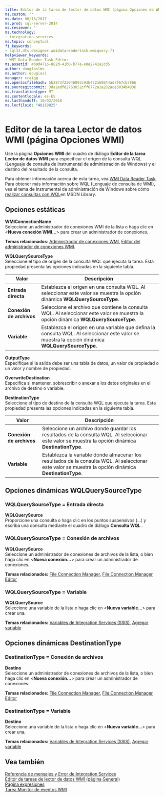 ```yaml
---
title: Editor de la tarea de lector de datos WMI (página Opciones de WMI) | Microsoft Docs
ms.custom: ''
ms.date: 06/13/2017
ms.prod: sql-server-2014
ms.reviewer: ''
ms.technology:
- integration-services
ms.topic: conceptual
f1_keywords:
- sql12.dts.designer.wmidatareadertask.wmiquery.f1
helpviewer_keywords:
- WMI Data Reader Task Editor
ms.assetid: 4b8d4716-882d-41b0-b77e-e0e2741a2cd5
author: douglaslms
ms.author: douglasl
manager: craigg
ms.openlocfilehash: 5b2873f23046893c93b472168044ad7f67cb7866
ms.sourcegitcommit: 3da2edf82763852cff6772a1a282ace3034b4936
ms.translationtype: MT
ms.contentlocale: es-ES
ms.lasthandoff: 10/02/2018
ms.locfileid: "48118825"
---
```

# <a name="wmi-data-reader-task-editor-wmi-options-page"></a>Editor de la tarea Lector de datos WMI (página Opciones WMI)
  Use la página **Opciones WMI** del cuadro de diálogo **Editor de la tarea Lector de datos WMI** para especificar el origen de la consulta WQL (Lenguaje de consulta de Instrumental de administración de Windows) y el destino del resultado de la consulta.  
  
 Para obtener información acerca de esta tarea, vea [WMI Data Reader Task](control-flow/wmi-data-reader-task.md). Para obtener más información sobre WQL (Lenguaje de consulta de WMI), vea el tema de Instrumental de administración de Windows sobre cómo [realizar consultas con WQL](http://go.microsoft.com/fwlink/?LinkId=79045)en MSDN Library.  
  
## <a name="static-options"></a>Opciones estáticas  
 **WMIConnectionName**  
 Seleccione un administrador de conexiones WMI de la lista o haga clic en \<**Nueva conexión WMI…**> para crear un administrador de conexiones.  
  
 **Temas relacionados**: [Administrador de conexiones WMI](connection-manager/wmi-connection-manager.md), [Editor del administrador de conexiones WMI](../../2014/integration-services/wmi-connection-manager-editor.md).  
  
 **WQLQuerySourceType**  
 Seleccione el tipo de origen de la consulta WQL que ejecuta la tarea. Esta propiedad presenta las opciones indicadas en la siguiente tabla.  
  
|Valor|Descripción|  
|-----------|-----------------|  
|**Entrada directa**|Establezca el origen en una consulta WQL. Al seleccionar este valor se muestra la opción dinámica **WQLQuerySourceType**.|  
|**Conexión de archivos**|Seleccione el archivo que contiene la consulta WQL. Al seleccionar este valor se muestra la opción dinámica **WQLQuerySourceType**.|  
|**Variable**|Establezca el origen en una variable que defina la consulta WQL. Al seleccionar este valor se muestra la opción dinámica **WQLQuerySourceType**.|  
  
 **OutputType**  
 Especifique si la salida debe ser una tabla de datos, un valor de propiedad o un valor y nombre de propiedad.  
  
 **OverwriteDestination**  
 Especifica si mantener, sobrescribir o anexar a los datos originales en el archivo de destino o variable.  
  
 **DestinationType**  
 Seleccione el tipo de destino de la consulta WQL que ejecuta la tarea. Esta propiedad presenta las opciones indicadas en la siguiente tabla.  
  
|Valor|Descripción|  
|-----------|-----------------|  
|**Conexión de archivos**|Seleccione un archivo donde guardar los resultados de la consulta WQL. Al seleccionar este valor se muestra la opción dinámica **DestinationType**.|  
|**Variable**|Establezca la variable donde almacenar los resultados de la consulta WQL. Al seleccionar este valor se muestra la opción dinámica **DestinationType**.|  
  
## <a name="wqlquerysourcetype-dynamic-options"></a>Opciones dinámicas WQLQuerySourceType  
  
### <a name="wqlquerysourcetype--direct-input"></a>WQLQuerySourceType = Entrada directa  
 **WQLQuerySource**  
 Proporcione una consulta o haga clic en los puntos suspensivos (…) y escriba una consulta mediante el cuadro de diálogo **Consulta WQL** .  
  
### <a name="wqlquerysourcetype--file-connection"></a>WQLQuerySourceType = Conexión de archivos  
 **WQLQuerySource**  
 Seleccione un administrador de conexiones de archivos de la lista, o bien haga clic en \<**Nueva conexión…**> para crear un administrador de conexiones.  
  
 **Temas relacionados:** [File Connection Manager](connection-manager/file-connection-manager.md), [File Connection Manager Editor](../../2014/integration-services/file-connection-manager-editor.md)  
  
### <a name="wqlquerysourcetype--variable"></a>WQLQuerySourceType = Variable  
 **WQLQuerySource**  
 Seleccione una variable de la lista o haga clic en \<**Nueva variable…**> para crear una.  
  
 **Temas relacionados:** [Variables de Integration Services &#40;SSIS&#41;](integration-services-ssis-variables.md), [Agregar variable](../../2014/integration-services/add-variable.md)  
  
## <a name="destinationtype-dynamic-options"></a>Opciones dinámicas DestinationType  
  
### <a name="destinationtype--file-connection"></a>DestinationType = Conexión de archivos  
 **Destino**  
 Seleccione un administrador de conexiones de archivos de la lista, o bien haga clic en \<**Nueva conexión…**> para crear un administrador de conexiones.  
  
 **Temas relacionados:** [File Connection Manager](connection-manager/file-connection-manager.md), [File Connection Manager Editor](../../2014/integration-services/file-connection-manager-editor.md)  
  
### <a name="destinationtype--variable"></a>DestinationType = Variable  
 **Destino**  
 Seleccione una variable de la lista o haga clic en \<**Nueva variable…**> para crear una.  
  
 **Temas relacionados:** [Variables de Integration Services &#40;SSIS&#41;](integration-services-ssis-variables.md), [Agregar variable](../../2014/integration-services/add-variable.md)  
  
## <a name="see-also"></a>Vea también  
 [Referencia de mensajes y Error de Integration Services](../../2014/integration-services/integration-services-error-and-message-reference.md)   
 [Editor de tareas de lector de datos WMI &#40;página General&#41;](general-page-of-integration-services-designers-options.md)   
 [Página expresiones](expressions/expressions-page.md)   
 [Tarea Monitor de eventos WMI](control-flow/wmi-event-watcher-task.md)  
  
  
